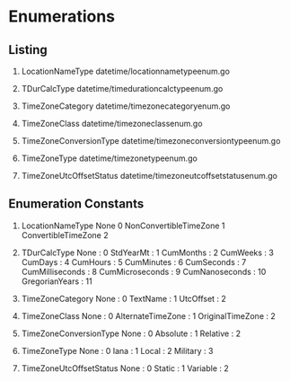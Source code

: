 # Enumerations

## Listing

1. LocationNameType
     datetime/locationnametypeenum.go

2. TDurCalcType
     datetime/timedurationcalctypeenum.go
     
3. TimeZoneCategory
     datetime/timezonecategoryenum.go

4. TimeZoneClass
     datetime/timezoneclassenum.go

5. TimeZoneConversionType
     datetime/timezoneconversiontypeenum.go

6. TimeZoneType
     datetime/timezonetypeenum.go

7. TimeZoneUtcOffsetStatus
     datetime/timezoneutcoffsetstatusenum.go

## Enumeration Constants

1. LocationNameType
    None                    0
    NonConvertibleTimeZone  1
    ConvertibleTimeZone     2

2. TDurCalcType
    None             :  0
    StdYearMt        :  1
    CumMonths        :  2
    CumWeeks         :  3
    CumDays          :  4
    CumHours         :  5
    CumMinutes       :  6
    CumSeconds       :  7
    CumMilliseconds  :  8
    CumMicroseconds  :  9
    CumNanoseconds   : 10
    GregorianYears   : 11

3. TimeZoneCategory
    None       :  0
    TextName   :  1
    UtcOffset  :  2

4. TimeZoneClass
    None              :  0
    AlternateTimeZone :  1
    OriginalTimeZone  :  2

5. TimeZoneConversionType
    None      :  0
    Absolute  :  1
    Relative  :  2

6. TimeZoneType
    None      :  0
    Iana      :  1
    Local     :  2
    Military  :  3
    
7. TimeZoneUtcOffsetStatus
    None      :  0
    Static    :  1
    Variable  :  2

